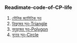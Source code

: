 ### Readimate-code-of-CP-life
1. [মৌলিক জ্যামিতিক সূত্র](https://github.com/Rabbi-hasan0/Readimate-code-of-CP-life/blob/main/Geometry/README.md#%E0%A7%A7-%E0%A6%AE%E0%A7%8C%E0%A6%B2%E0%A6%BF%E0%A6%95-%E0%A6%9C%E0%A7%8D%E0%A6%AF%E0%A6%BE%E0%A6%AE%E0%A6%BF%E0%A6%A4%E0%A6%BF%E0%A6%95-%E0%A6%B8%E0%A7%82%E0%A6%A4%E0%A7%8D%E0%A6%B0)
2. [ত্রিভুজের সূত্র-Triangle](https://github.com/Rabbi-hasan0/Readimate-code-of-CP-life/blob/main/Geometry/README.md#%E0%A7%A8-%E0%A6%A4%E0%A7%8D%E0%A6%B0%E0%A6%BF%E0%A6%AD%E0%A7%81%E0%A6%9C%E0%A7%87%E0%A6%B0-%E0%A6%B8%E0%A7%82%E0%A6%A4%E0%A7%8D%E0%A6%B0)
3. [বহুভুজের সূত্র-Polygon](https://github.com/Rabbi-hasan0/Readimate-code-of-CP-life/blob/main/Geometry/README.md#%E0%A7%A9-%E0%A6%AC%E0%A6%B9%E0%A7%81%E0%A6%AD%E0%A7%81%E0%A6%9C%E0%A7%87%E0%A6%B0-%E0%A6%B8%E0%A7%82%E0%A6%A4%E0%A7%8D%E0%A6%B0)
4. [বৃত্তের সূত্র-Circle]()
